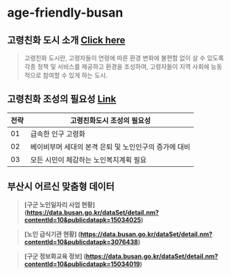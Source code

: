 # age-friendly-busan 


## 고령친화 도시 소개 [Click here](http://afc.bswdi.re.kr/Main.do)
> 고령친화 도시란, 
> 고령자들이 연령에 따른 환경 변화에 불편함 없이 살 수 있도록 각종 정책 및 서비스를 제공하고 환경을 조성하여,
 고령자들이 지역 사회에 능동적으로 참여할 수 있게 하는 도시.  




## 고령친화 조성의 필요성 [Link](http://afc.bswdi.re.kr/Page.do?code=C101&menu=1)  


 
전략 | 고령친화도시 조성의 필요성
---|---
01 | 급속한 인구 고령화
02 | 베이비부머 세대의 본격 은퇴 및 노인인구의 증가에 대비  
03 | 모든 시민이 체감하는 노인복지계획 필요



## 부산시 어르신 맞춤형 데이터

> **[구군 노인일자리 사업 현황]
(https://data.busan.go.kr/dataSet/detail.nm?contentId=10&publicdatapk=15034025)**


> **[노인 급식기관 현황]
(https://data.busan.go.kr/dataSet/detail.nm?contentId=10&publicdatapk=3076438)**


> **[구군 정보화교육 정보]
(https://data.busan.go.kr/dataSet/detail.nm?contentId=10&publicdatapk=15034019)**
